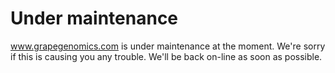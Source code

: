 # Under maintenance

www.grapegenomics.com is under maintenance at the moment. We're sorry if this is causing you any trouble. We'll be back on-line as soon as possible.

